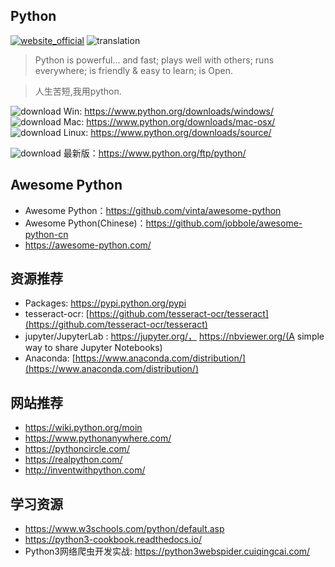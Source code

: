 ## Python
[![website_official](https://gitbook07.oss-cn-hangzhou.aliyuncs.com/website_official.svg)](https://www.python.org/) ![translation](https://gitbook07.oss-cn-hangzhou.aliyuncs.com/translation.svg)

> Python is powerful... and fast;
plays well with others;
runs everywhere;
is friendly & easy to learn;
is Open.


> 人生苦短,我用python.

![download](https://gitbook07.oss-cn-hangzhou.aliyuncs.com/download.svg) Win: https://www.python.org/downloads/windows/
![download](https://gitbook07.oss-cn-hangzhou.aliyuncs.com/download.svg) Mac: https://www.python.org/downloads/mac-osx/
![download](https://gitbook07.oss-cn-hangzhou.aliyuncs.com/download.svg) Linux: https://www.python.org/downloads/source/

![download](https://gitbook07.oss-cn-hangzhou.aliyuncs.com/download.svg) 最新版：https://www.python.org/ftp/python/

## Awesome Python

- Awesome Python：https://github.com/vinta/awesome-python
- Awesome Python(Chinese)：https://github.com/jobbole/awesome-python-cn
- https://awesome-python.com/


## 资源推荐

- Packages: https://pypi.python.org/pypi
- tesseract-ocr: [https://github.com/tesseract-ocr/tesseract](https://github.com/tesseract-ocr/tesseract)
- jupyter/JupyterLab : https://jupyter.org/， https://nbviewer.org/(A simple way to share Jupyter Notebooks)
- Anaconda: [https://www.anaconda.com/distribution/](https://www.anaconda.com/distribution/)

## 网站推荐

- https://wiki.python.org/moin
- https://www.pythonanywhere.com/
- https://pythoncircle.com/
- https://realpython.com/
- http://inventwithpython.com/

## 学习资源

- https://www.w3schools.com/python/default.asp
- https://python3-cookbook.readthedocs.io/
- Python3网络爬虫开发实战: https://python3webspider.cuiqingcai.com/